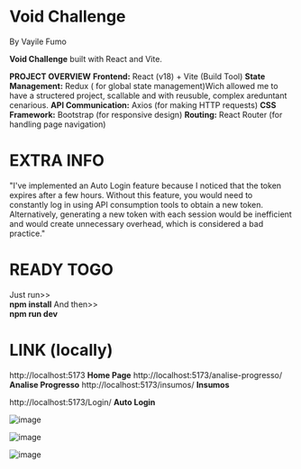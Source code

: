 # Void Challenge
By Vayile Fumo

**Void Challenge** built with React and Vite.

**PROJECT OVERVIEW**
**Frontend:** React (v18) + Vite (Build Tool)
**State Management:** Redux ( for global state management)Wich allowed me to have a structered project, scallable and with reusuble, complex areduntant cenarious.
**API Communication:** Axios (for making HTTP requests)
**CSS Framework:** Bootstrap (for responsive design)
**Routing:** React Router (for handling page navigation)

# EXTRA INFO
"I've implemented an Auto Login feature because I noticed that the token expires after a few hours. Without this feature, you would need to constantly log in using API consumption tools to obtain a new token. Alternatively, generating a new token with each session would be inefficient and would create unnecessary overhead, which is considered a bad practice."

# READY TOGO
Just run>>  
**npm install**
And then>>  
**npm run dev**

# LINK (locally)
http://localhost:5173 **Home Page**
http://localhost:5173/analise-progresso/ **Analise Progresso**
http://localhost:5173/insumos/ **Insumos**

http://localhost:5173/Login/ **Auto Login**


![image](https://github.com/user-attachments/assets/b1c48aff-bcba-42a0-b2b8-479cef66ad95)

![image](https://github.com/user-attachments/assets/550a7380-f872-4390-97b4-bd5e1f169e38)

![image](https://github.com/user-attachments/assets/7ee0d24c-7dd3-43ef-83b4-124083edab49)
